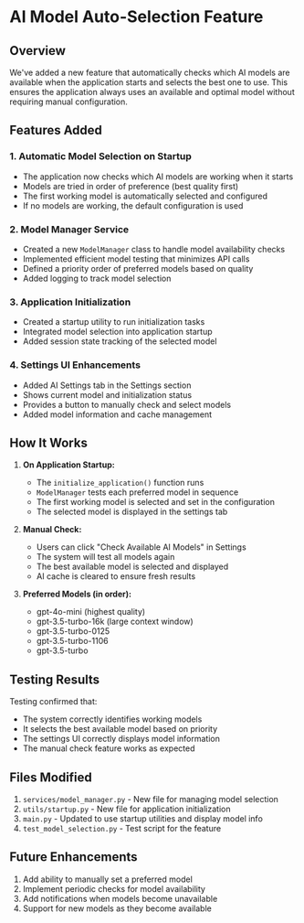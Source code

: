 # AI Model Auto-Selection Feature

## Overview

We've added a new feature that automatically checks which AI models are available when the application starts and selects the best one to use. This ensures the application always uses an available and optimal model without requiring manual configuration.

## Features Added

### 1. Automatic Model Selection on Startup

- The application now checks which AI models are working when it starts
- Models are tried in order of preference (best quality first)
- The first working model is automatically selected and configured
- If no models are working, the default configuration is used

### 2. Model Manager Service

- Created a new `ModelManager` class to handle model availability checks
- Implemented efficient model testing that minimizes API calls
- Defined a priority order of preferred models based on quality
- Added logging to track model selection

### 3. Application Initialization

- Created a startup utility to run initialization tasks
- Integrated model selection into application startup
- Added session state tracking of the selected model

### 4. Settings UI Enhancements

- Added AI Settings tab in the Settings section
- Shows current model and initialization status
- Provides a button to manually check and select models
- Added model information and cache management

## How It Works

1. **On Application Startup:**
   - The `initialize_application()` function runs
   - `ModelManager` tests each preferred model in sequence
   - The first working model is selected and set in the configuration
   - The selected model is displayed in the settings tab

2. **Manual Check:**
   - Users can click "Check Available AI Models" in Settings
   - The system will test all models again
   - The best available model is selected and displayed
   - AI cache is cleared to ensure fresh results

3. **Preferred Models (in order):**
   - gpt-4o-mini (highest quality)
   - gpt-3.5-turbo-16k (large context window)
   - gpt-3.5-turbo-0125
   - gpt-3.5-turbo-1106
   - gpt-3.5-turbo

## Testing Results

Testing confirmed that:
- The system correctly identifies working models
- It selects the best available model based on priority
- The settings UI correctly displays model information
- The manual check feature works as expected

## Files Modified

1. `services/model_manager.py` - New file for managing model selection
2. `utils/startup.py` - New file for application initialization
3. `main.py` - Updated to use startup utilities and display model info
4. `test_model_selection.py` - Test script for the feature

## Future Enhancements

1. Add ability to manually set a preferred model
2. Implement periodic checks for model availability
3. Add notifications when models become unavailable
4. Support for new models as they become available 